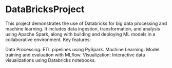 # DataBricksProject
This project demonstrates the use of Databricks for big data processing and machine learning. It includes data ingestion, transformation, and analysis using Apache Spark, along with building and deploying ML models in a collaborative environment. Key features:

Data Processing: ETL pipelines using PySpark.
Machine Learning: Model training and evaluation with MLflow.
Visualization: Interactive data visualizations using Databricks notebooks.

